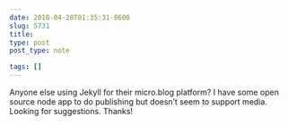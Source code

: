 ```yaml
---
date: 2018-04-28T01:35:31-0600
slug: 5731
title: 
type: post
post_type: note

tags: []
---
```

Anyone else using Jekyll for their micro.blog platform? I have some open source node app to do publishing but doesn’t seem to support media. Looking for suggestions. Thanks!




